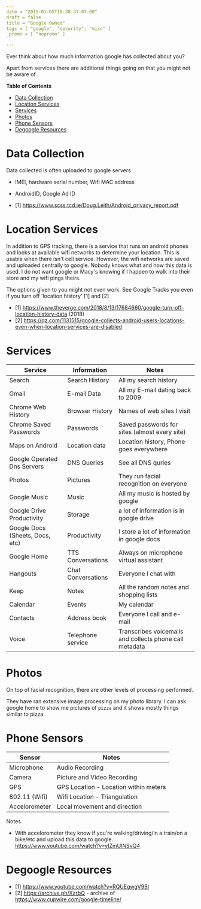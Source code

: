 ```yaml
---
date = "2015-01-05T10:38:37-07:00"
draft = false
title = "Google Owned"
tags = [ "google", "security", "misc" ]
_promo = [ "nopromo" ]

---
```


Ever think about how much information google has collected about you?

Apart from services there are additional things going on that you might not be aware of 

<!-- markdown-toc start - Don't edit this section. Run M-x markdown-toc-refresh-toc -->
**Table of Contents**

- [Data Collection](#data-collection)
- [Location Services](#location-services)
- [Services](#services)
- [Photos](#photos)
- [Phone Sensors](#phone-sensors)
- [Degoogle Resources](#degoogle-resources)

<!-- markdown-toc end -->

# Data Collection

Data collected is often uploaded to google servers

- IMEI, hardware serial number, Wifi MAC address
- AndroidID, Google Ad ID

- [1] https://www.scss.tcd.ie/Doug.Leith/Android_privacy_report.pdf

# Location Services

In addition to GPS tracking, there is a service that runs on android phones and looks at available wifi networks to determine your location. This is usable when there isn't cell service.  However, the wifi networks are saved
and uploaded centrally to google. Nobody knows what and how this data is used. I do not want google or Macy's knowing if I happen to walk into their store and my wifi pings theirs.
 
The options given to you might not even work. See Google Tracks you even if you turn off 'location history' [1] and [2]


- [1] https://www.theverge.com/2018/8/13/17684660/google-turn-off-location-history-data (2018)
- [2] https://qz.com/1131515/google-collects-android-users-locations-even-when-location-services-are-disabled

# Services

| Service                         | Information        | Notes                                                   |
|---------------------------------|--------------------|---------------------------------------------------------|
| Search                          | Search History     | All my search history                                   |
| Gmail                           | E-mail Data        | All my E-mail dating back to 2009                       |
| Chrome Web History              | Browser History    | Names of web sites I visit                              |
| Chrome Saved Passwords          | Passwords          | Saved passwords for sites (almost every site)           |
| Maps on Android                 | Location data      | Location history, Phone goes everywhere                 |
| Google Operated Dns Servers     | DNS Queries        | See all DNS quries                                      |
| Photos                          | Pictures           | They run facial recognition on everyone                 |
| Google Music                    | Music              | All my music is hosted by google                        |
| Google Drive  Productivity      | Storage            | a lot of information is in google drive                 |
| Google Docs (Sheets, Docs, etc) | Productivity       | I store a lot of information in google docs             |
| Google Home                     | TTS Conversations  | Always on microphone virtual assistant                  |
| Hangouts                        | Chat Conversations | Everyone I chat with                                    |
| Keep                            | Notes              | All the random notes and shopping lists                 |
| Calendar                        | Events             | My calendar                                             |
| Contacts                        | Address book       | Everyone I call and e-mail                              |
| Voice                           | Telephone service  | Transcribes voicemails and collects phone call metadata |


# Photos

On top of facial recognition, there are other levels of processing performed.

They have ran extensive image processing on my photo library. I can ask google home to show me pictures of `pizza` and it shows mostly things similar to pizza



# Phone Sensors

| Sensor        | Notes
| ---           | ---
| Microphone    | Audio Recording
| Camera        | Picture and Video Recording
| GPS           | GPS Location - Location within meters
| 802.11 (Wifi) | Wifi Location - Triangulation
| Accelorometer | Local movement and direction



Notes
- With accelorometer they know if you're walking/driving/in a train/on a bike/etc and upload this data to google. https://www.youtube.com/watch?v=yIZmUINSvQ4




# Degoogle Resources

- [1] https://www.youtube.com/watch?v=RQUEgwgV99I
- [2] https://archive.ph/XzrbQ - archive of https://www.cupwire.com/google-timeline/


